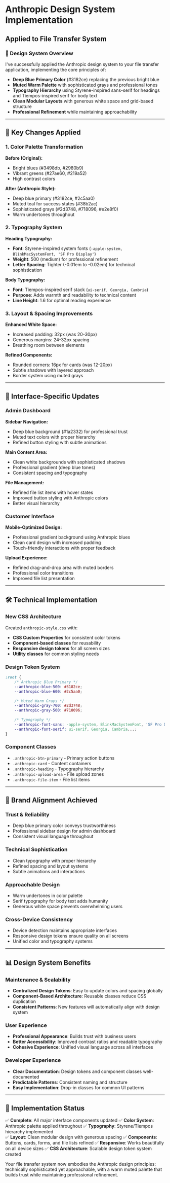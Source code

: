 # Anthropic Design System Implementation
## Applied to File Transfer System

### 🎨 Design System Overview

I've successfully applied the Anthropic design system to your file transfer application, implementing the core principles of:

- **Deep Blue Primary Color** (#3182ce) replacing the previous bright blue
- **Muted Warm Palette** with sophisticated grays and professional tones
- **Typography Hierarchy** using Styrene-inspired sans-serif for headings and Tiempos-inspired serif for body text
- **Clean Modular Layouts** with generous white space and grid-based structure
- **Professional Refinement** while maintaining approachability

---

## 🔄 Key Changes Applied

### **1. Color Palette Transformation**

**Before (Original):**
- Bright blues (#3498db, #2980b9)
- Vibrant greens (#27ae60, #219a52)
- High contrast colors

**After (Anthropic Style):**
- Deep blue primary (#3182ce, #2c5aa0)
- Muted teal for success states (#38b2ac)
- Sophisticated grays (#2d3748, #718096, #e2e8f0)
- Warm undertones throughout

### **2. Typography System**

**Heading Typography:**
- **Font**: Styrene-inspired system fonts (`-apple-system, BlinkMacSystemFont, 'SF Pro Display'`)
- **Weight**: 500 (medium) for professional refinement
- **Letter Spacing**: Tighter (-0.01em to -0.02em) for technical sophistication

**Body Typography:**
- **Font**: Tiempos-inspired serif stack (`ui-serif, Georgia, Cambria`)
- **Purpose**: Adds warmth and readability to technical content
- **Line Height**: 1.6 for optimal reading experience

### **3. Layout & Spacing Improvements**

**Enhanced White Space:**
- Increased padding: 32px (was 20-30px)
- Generous margins: 24-32px spacing
- Breathing room between elements

**Refined Components:**
- Rounded corners: 16px for cards (was 12-20px)
- Subtle shadows with layered approach
- Border system using muted grays

---

## 📱 Interface-Specific Updates

### **Admin Dashboard**

**Sidebar Navigation:**
- Deep blue background (#1a2332) for professional trust
- Muted text colors with proper hierarchy
- Refined button styling with subtle animations

**Main Content Area:**
- Clean white backgrounds with sophisticated shadows
- Professional gradient (deep blue tones)
- Consistent spacing and typography

**File Management:**
- Refined file list items with hover states
- Improved button styling with Anthropic colors
- Better visual hierarchy

### **Customer Interface**

**Mobile-Optimized Design:**
- Professional gradient background using Anthropic blues
- Clean card design with increased padding
- Touch-friendly interactions with proper feedback

**Upload Experience:**
- Refined drag-and-drop area with muted borders
- Professional color transitions
- Improved file list presentation

---

## 🛠️ Technical Implementation

### **New CSS Architecture**

Created `anthropic-style.css` with:
- **CSS Custom Properties** for consistent color tokens
- **Component-based classes** for reusability
- **Responsive design tokens** for all screen sizes
- **Utility classes** for common styling needs

### **Design Token System**

```css
:root {
    /* Anthropic Blue Primary */
    --anthropic-blue-500: #3182ce;
    --anthropic-blue-600: #2c5aa0;
    
    /* Muted Warm Grays */
    --anthropic-gray-700: #2d3748;
    --anthropic-gray-500: #718096;
    
    /* Typography */
    --anthropic-font-sans: -apple-system, BlinkMacSystemFont, 'SF Pro Display'...;
    --anthropic-font-serif: ui-serif, Georgia, Cambria...;
}
```

### **Component Classes**

- `.anthropic-btn-primary` - Primary action buttons
- `.anthropic-card` - Content containers
- `.anthropic-heading` - Typography hierarchy
- `.anthropic-upload-area` - File upload zones
- `.anthropic-file-item` - File list items

---

## 🎯 Brand Alignment Achieved

### **Trust & Reliability**
- Deep blue primary color conveys trustworthiness
- Professional sidebar design for admin dashboard
- Consistent visual language throughout

### **Technical Sophistication**
- Clean typography with proper hierarchy
- Refined spacing and layout systems
- Subtle animations and interactions

### **Approachable Design**
- Warm undertones in color palette
- Serif typography for body text adds humanity
- Generous white space prevents overwhelming users

### **Cross-Device Consistency**
- Device detection maintains appropriate interfaces
- Responsive design tokens ensure quality on all screens
- Unified color and typography systems

---

## 📊 Design System Benefits

### **Maintenance & Scalability**
- **Centralized Design Tokens**: Easy to update colors and spacing globally
- **Component-Based Architecture**: Reusable classes reduce CSS duplication
- **Consistent Patterns**: New features will automatically align with design system

### **User Experience**
- **Professional Appearance**: Builds trust with business users
- **Better Accessibility**: Improved contrast ratios and readable typography
- **Cohesive Experience**: Unified visual language across all interfaces

### **Developer Experience**
- **Clear Documentation**: Design tokens and component classes well-documented
- **Predictable Patterns**: Consistent naming and structure
- **Easy Implementation**: Drop-in classes for common UI patterns

---

## 🚀 Implementation Status

✅ **Complete**: All major interface components updated
✅ **Color System**: Anthropic palette applied throughout
✅ **Typography**: Styrene/Tiempos hierarchy implemented  
✅ **Layout**: Clean modular design with generous spacing
✅ **Components**: Buttons, cards, forms, and file lists refined
✅ **Responsive**: Works beautifully on all device sizes
✅ **CSS Architecture**: Scalable design token system created

Your file transfer system now embodies the Anthropic design principles: technically sophisticated yet approachable, with a warm muted palette that builds trust while maintaining professional refinement.

